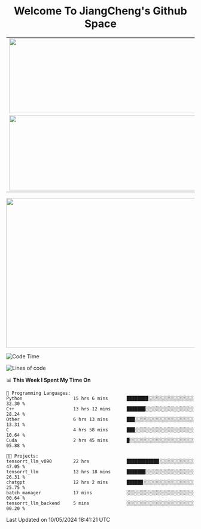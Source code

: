 <h1 align="center">Welcome To JiangCheng's Github Space</h1>

<table align="center" frame="void" rules="none" >
  <tr>
    <td>
      <div align="center"> <img height="200px" width="500px"  src="https://github-readme-stats.vercel.app/api?username=thisjiang&hide_title=true&hide_border=true&layout=compact&show_icons=trueline_height=21&text_color=000&icon_color=000&bg_color=0,ea6161,ffc64d,fffc4d,52fa5a&theme=graywhite" /> </div>
    </td>
    <td>
      <div align="center"> <img height="200px" width="500px" src="https://github-readme-stats.vercel.app/api/top-langs/?username=thisjiang&hide_title=true&hide_border=true&layout=compact&langs_count=6&text_color=000&icon_color=fff&bg_color=0,52fa5a,4dfcff,c64dff&theme=graywhite" /> </div>
    </td>
  </tr>
  <tr>
    <td>
      <div align="center"> <img height="200px" width="500px" src="https://github-readme-streak-stats.herokuapp.com/?user=thisjiang&hide_title=true&hide_border=true&layout=compact&langs_count=6" /> </div>
    </td>
    <td>
      <div align="center"> 
      <a href="https://github.com/" target="_blank"><img style="margin: 10px" src="https://profilinator.rishav.dev/skills-assets/git-scm-icon.svg" alt="Git" height="50" /></a>  
      <a href="https://www.linux.org/" target="_blank"><img style="margin: 10px" src="https://profilinator.rishav.dev/skills-assets/linux-original.svg" alt="Linux" height="50" /></a>  
      <a href="https://www.gnu.org/software/bash/" target="_blank"><img style="margin: 10px" src="https://profilinator.rishav.dev/skills-assets/gnu_bash-icon.svg" alt="Bash" height="50" /></a>  
      </div>
    </td>
  </tr>
</table>

<div align="center"> <img height="400px" width="1000px" src="https://github-readme-activity-graph.cyclic.app/graph?username=thisjiang&theme=react&hide_title=true&hide_border=true&layout=compact&langs_count=6" /> </div></td>

<!--START_SECTION:waka-->
![Code Time](http://img.shields.io/badge/Code%20Time-1%2C209%20hrs%2056%20mins-blue)

![Lines of code](https://img.shields.io/badge/From%20Hello%20World%20I%27ve%20Written-613.0%20thousand%20lines%20of%20code-blue)

📊 **This Week I Spent My Time On** 

```text
💬 Programming Languages: 
Python                   15 hrs 6 mins       ████████░░░░░░░░░░░░░░░░░   32.30 % 
C++                      13 hrs 12 mins      ███████░░░░░░░░░░░░░░░░░░   28.24 % 
Other                    6 hrs 13 mins       ███░░░░░░░░░░░░░░░░░░░░░░   13.31 % 
C                        4 hrs 58 mins       ███░░░░░░░░░░░░░░░░░░░░░░   10.64 % 
Cuda                     2 hrs 45 mins       █░░░░░░░░░░░░░░░░░░░░░░░░   05.88 % 

🐱‍💻 Projects: 
tensorrt_llm_v090        22 hrs              ████████████░░░░░░░░░░░░░   47.05 % 
tensorrt_llm             12 hrs 18 mins      ███████░░░░░░░░░░░░░░░░░░   26.31 % 
chatgpt                  12 hrs 2 mins       ██████░░░░░░░░░░░░░░░░░░░   25.75 % 
batch_manager            17 mins             ░░░░░░░░░░░░░░░░░░░░░░░░░   00.64 % 
tensorrt_llm_backend     5 mins              ░░░░░░░░░░░░░░░░░░░░░░░░░   00.20 % 
```


 Last Updated on 10/05/2024 18:41:21 UTC
<!--END_SECTION:waka-->
